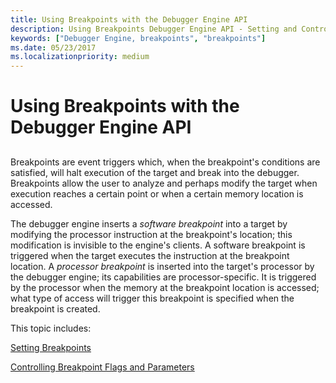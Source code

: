 ```yaml
---
title: Using Breakpoints with the Debugger Engine API
description: Using Breakpoints Debugger Engine API - Setting and Controlling 
keywords: ["Debugger Engine, breakpoints", "breakpoints"]
ms.date: 05/23/2017
ms.localizationpriority: medium
---
```


# Using Breakpoints with the Debugger Engine API


## <span id="ddk_breakpoints_dbx"></span><span id="DDK_BREAKPOINTS_DBX"></span>


Breakpoints are event triggers which, when the breakpoint's conditions are satisfied, will halt execution of the target and break into the debugger. Breakpoints allow the user to analyze and perhaps modify the target when execution reaches a certain point or when a certain memory location is accessed.

The debugger engine inserts a *software breakpoint* into a target by modifying the processor instruction at the breakpoint's location; this modification is invisible to the engine's clients. A software breakpoint is triggered when the target executes the instruction at the breakpoint location. A *processor breakpoint* is inserted into the target's processor by the debugger engine; its capabilities are processor-specific. It is triggered by the processor when the memory at the breakpoint location is accessed; what type of access will trigger this breakpoint is specified when the breakpoint is created.

This topic includes:

[Setting Breakpoints](setting-breakpoints.md)

[Controlling Breakpoint Flags and Parameters](controlling-breakpoint-flags-and-parameters.md)

 

 





